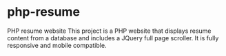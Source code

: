# php-resume
PHP resume website
This project is a PHP website that displays resume content from a database and includes a JQuery full page scroller.  It is fully responsive and mobile compatible.
